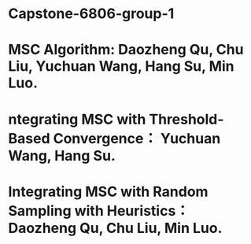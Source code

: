 # Capstone-6806-group-1
# MSC Algorithm: Daozheng Qu, Chu Liu, Yuchuan Wang, Hang Su, Min Luo.
# ntegrating MSC with Threshold-Based Convergence： Yuchuan Wang, Hang Su.
# Integrating MSC with Random Sampling with Heuristics： Daozheng Qu, Chu Liu, Min Luo. 
